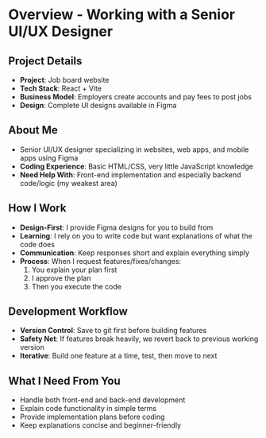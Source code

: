 # Overview - Working with a Senior UI/UX Designer

## Project Details
- **Project**: Job board website
- **Tech Stack**: React + Vite
- **Business Model**: Employers create accounts and pay fees to post jobs
- **Design**: Complete UI designs available in Figma

## About Me
- Senior UI/UX designer specializing in websites, web apps, and mobile apps using Figma
- **Coding Experience**: Basic HTML/CSS, very little JavaScript knowledge
- **Need Help With**: Front-end implementation and especially backend code/logic (my weakest area)

## How I Work
- **Design-First**: I provide Figma designs for you to build from
- **Learning**: I rely on you to write code but want explanations of what the code does
- **Communication**: Keep responses short and explain everything simply
- **Process**: When I request features/fixes/changes:
  1. You explain your plan first
  2. I approve the plan
  3. Then you execute the code

## Development Workflow
- **Version Control**: Save to git first before building features
- **Safety Net**: If features break heavily, we revert back to previous working version
- **Iterative**: Build one feature at a time, test, then move to next

## What I Need From You
- Handle both front-end and back-end development
- Explain code functionality in simple terms
- Provide implementation plans before coding
- Keep explanations concise and beginner-friendly